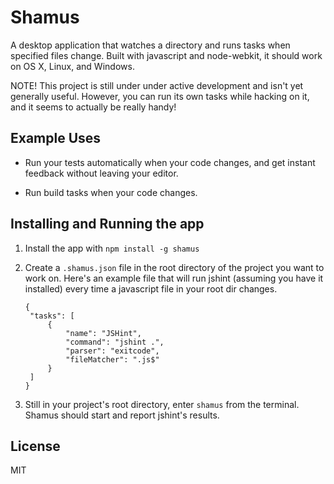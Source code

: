 Shamus
========

A desktop application that watches a directory and runs tasks when
specified files change. Built with javascript and node-webkit, it should
work on OS X, Linux, and Windows.

NOTE! This project is still under under active development and isn't yet
generally useful. However, you can run its own tasks while hacking on it,
and it seems to actually be really handy!


Example Uses
------------

* Run your tests automatically when your code changes, and get instant
  feedback without leaving your editor.

* Run build tasks when your code changes.


Installing and Running the app
------------------------------

1. Install the app with `npm install -g shamus`

1. Create a `.shamus.json` file in the root directory of the project you want
   to work on. Here's an example file that will run jshint (assuming you have it
   installed) every time a javascript file in your root dir changes.

   ```
   {
    "tasks": [
        {
            "name": "JSHint",
            "command": "jshint .",
            "parser": "exitcode",
            "fileMatcher": ".js$"
        }
    ]
   }
   ```

1. Still in your project's root directory, enter `shamus` from the terminal.
   Shamus should start and report jshint's results.


License
-------
MIT
